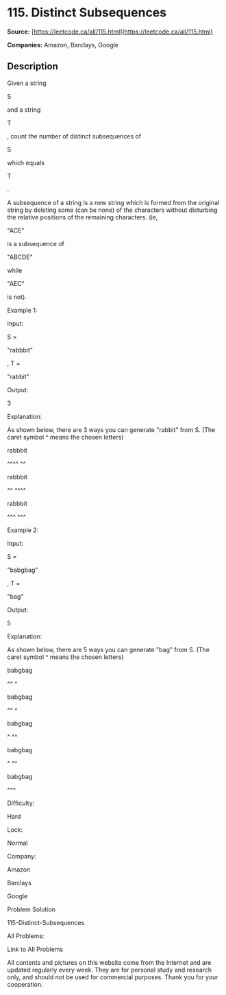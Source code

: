 # 115. Distinct Subsequences

**Source:** [https://leetcode.ca/all/115.html](https://leetcode.ca/all/115.html)

**Companies:** Amazon, Barclays, Google

## Description

Given a string

S

and a string

T

, count the number of
        distinct subsequences of

S

which equals

T

.

A subsequence of a string is a new string which is formed from the original string by
        deleting some (can be none) of the characters without disturbing the relative positions of
        the remaining characters. (ie,

"ACE"

is a subsequence of

"ABCDE"

while

"AEC"

is not).

Example 1:

Input:

S =

"rabbbit"

, T =

"rabbit"

Output:

3

Explanation:

As shown below, there are 3 ways you can generate "rabbit" from S.
(The caret symbol ^ means the chosen letters)

rabbbit

^^^^ ^^

rabbbit

^^ ^^^^

rabbbit

^^^ ^^^

Example 2:

Input:

S =

"babgbag"

, T =

"bag"

Output:

5

Explanation:

As shown below, there are 5 ways you can generate "bag" from S.
(The caret symbol ^ means the chosen letters)

babgbag

^^ ^

babgbag

^^    ^

babgbag

^    ^^

babgbag

^  ^^

babgbag

^^^

Difficulty:

Hard

Lock:

Normal

Company:

Amazon

Barclays

Google

Problem Solution

115-Distinct-Subsequences

All Problems:

Link to All Problems

All contents and pictures on this website come from the Internet and are updated regularly every week. They are for personal study and research only, and should not be used for commercial purposes. Thank you for your cooperation.

